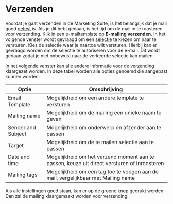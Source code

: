 # Verzenden
Voordat je gaat verzenden in de Marketing Suite, is het belangrijk dat je mail
goed [getest](./emailings-ms-testing.md) is. Als je dit hebt gedaan, is het
tijd om de mail in te roosteren voor verzending. Klik in een e-mailtemplate op
**E-mailing verzenden**. In het volgende venster wordt gevraagd om een
[selectie](./database-selections-introductions.md) te kiezen om naar te
versturen. Kies de selectie waar je naartoe wilt versturen. Hierbij kan er
gevraagd worden om de selectie te autoriseren voor de e-mail. Dit wordt gedaan
zodat je niet onbewust naar de verkeerde selectie kan mailen.

In het volgende venster kan alle andere informatie voor de verzending
klaargezet worden. In deze tabel worden alle opties genoemd die aangepast
kunnen worden.

| Optie              | Omschrijving                                                                                 |
|--------------------|----------------------------------------------------------------------------------------------|
| Email Template     | Mogelijkheid om een andere template te versturen                                             |
| Mailing name       | Mogelijkheid om de mailing een unieke naam te geven                                          |
| Sender and Subject | Mogelijkheid om onderwerp en afzender aan te passen                                          |
| Target             | Mogelijkheid om de te mailen selectie aan te passen                                          |
| Date and time      | Mogelijkheid om het verzend moment aan te passen, keuze uit direct versturen of inroosteren  |
| Mailing tags       | Mogelijkheid om een tag toe te voegen aan de mail, vergelijkbaar met Mailing name            |

Als alle instellingen goed staan, kan er op de groene knop gedrukt worden. Dan
zal de mailing klaargemaakt worden voor verzending.
